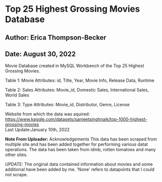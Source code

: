 # Top 25 Highest Grossing Movies Database
## Author: Erica Thompson-Becker
## Date: August 30, 2022

Movie Database created in MySQL Workbench of the Top 25 Highest Grossing Movies.   

Table 1: Movie
Attributes: id, Title, Year, Movie Info, Release Data, Runtime

Table 2: Sales
Attributes: Movie_id, Domestic Sales, International Sales, World Sales 

Table 3: Type
Attributes: Movie_id, Distributor, Genre, License

Website from which the data was aquired:
https://www.kaggle.com/datasets/sanjeetsinghnaik/top-1000-highest-grossing-movies   
Last Update:January 10th, 2022
 
**Note From Uploader:**
Acknowledgements
This data has been scraped from multiple site and has been added together for performing various datat operations. The data has been taken from idmb, rotten tomatoes and many other sites.

UPDATE:
The original data contained information about movies and some additional have been added by me. 'None' refers to datapoints that I could not scrape.
